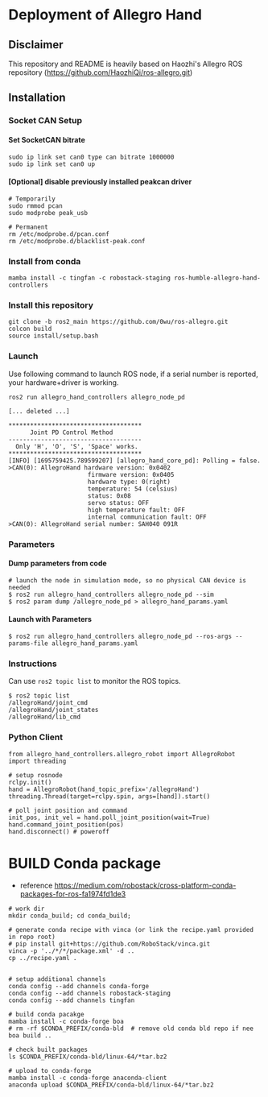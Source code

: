 # Deployment of Allegro Hand

## Disclaimer

This repository and README is heavily based on Haozhi's Allegro ROS repository (https://github.com/HaozhiQi/ros-allegro.git)

## Installation

### Socket CAN Setup
  #### Set SocketCAN bitrate
  ```
  sudo ip link set can0 type can bitrate 1000000
  sudo ip link set can0 up
  ```

  #### [Optional] disable previously installed peakcan driver
  ```
  # Temporarily
  sudo rmmod pcan
  sudo modprobe peak_usb

  # Permanent
  rm /etc/modprobe.d/pcan.conf
  rm /etc/modprobe.d/blacklist-peak.conf
  ```


### Install from conda
```
mamba install -c tingfan -c robostack-staging ros-humble-allegro-hand-controllers
```

### Install this repository 

```
git clone -b ros2_main https://github.com/0wu/ros-allegro.git
colcon build
source install/setup.bash
```

### Launch
Use following command to launch ROS node, if a serial number is reported, your hardware+driver is working.
```
ros2 run allegro_hand_controllers allegro_node_pd

[... deleted ...]

*************************************
      Joint PD Control Method        
-------------------------------------
  Only 'H', 'O', 'S', 'Space' works. 
*************************************
[INFO] [1695759425.789599207] [allegro_hand_core_pd]: Polling = false.
>CAN(0): AllegroHand hardware version: 0x0402
                      firmware version: 0x0405
                      hardware type: 0(right)
                      temperature: 54 (celsius)
                      status: 0x08
                      servo status: OFF
                      high temperature fault: OFF
                      internal communication fault: OFF
>CAN(0): AllegroHand serial number: SAH040 091R
```

### Parameters
#### Dump parameters from code
```
# launch the node in simulation mode, so no physical CAN device is needed
$ ros2 run allegro_hand_controllers allegro_node_pd --sim
$ ros2 param dump /allegro_node_pd > allegro_hand_params.yaml
```

#### Launch with Parameters
```
$ ros2 run allegro_hand_controllers allegro_node_pd --ros-args --params-file allegro_hand_params.yaml
```

### Instructions

Can use `ros2 topic list` to monitor the ROS topics.

```shell
$ ros2 topic list
/allegroHand/joint_cmd
/allegroHand/joint_states
/allegroHand/lib_cmd
```

### Python Client
```
from allegro_hand_controllers.allegro_robot import AllegroRobot
import threading

# setup rosnode
rclpy.init()
hand = AllegroRobot(hand_topic_prefix='/allegroHand')
threading.Thread(target=rclpy.spin, args=[hand]).start()

# poll joint position and command
init_pos, init_vel = hand.poll_joint_position(wait=True)
hand.command_joint_position(pos)
hand.disconnect() # poweroff
```

# BUILD Conda package
* reference https://medium.com/robostack/cross-platform-conda-packages-for-ros-fa1974fd1de3

```
# work dir
mkdir conda_build; cd conda_build;

# generate conda recipe with vinca (or link the recipe.yaml provided in repo root)
# pip install git+https://github.com/RoboStack/vinca.git
vinca -p '../*/*/package.xml' -d ..
cp ../recipe.yaml .


# setup additional channels
conda config --add channels conda-forge
conda config --add channels robostack-staging
conda config --add channels tingfan

# build conda pacakge
mamba install -c conda-forge boa
# rm -rf $CONDA_PREFIX/conda-bld  # remove old conda bld repo if nee
boa build ..

# check built packages
ls $CONDA_PREFIX/conda-bld/linux-64/*tar.bz2

# upload to conda-forge
mamba install -c conda-forge anaconda-client
anaconda upload $CONDA_PREFIX/conda-bld/linux-64/*tar.bz2
```
